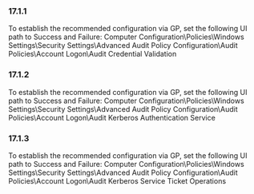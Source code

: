 
### 17.1.1  
To establish the recommended configuration via GP, set the following UI path to Success 
and Failure: 
Computer Configuration\Policies\Windows Settings\Security Settings\Advanced 
Audit Policy Configuration\Audit Policies\Account Logon\Audit Credential 
Validation 

### 17.1.2  
To establish the recommended configuration via GP, set the following UI path to Success 
and Failure: 
Computer Configuration\Policies\Windows Settings\Security Settings\Advanced 
Audit Policy Configuration\Audit Policies\Account Logon\Audit Kerberos 
Authentication Service 

### 17.1.3  
To establish the recommended configuration via GP, set the following UI path to Success 
and Failure: 
Computer Configuration\Policies\Windows Settings\Security Settings\Advanced 
Audit Policy Configuration\Audit Policies\Account Logon\Audit Kerberos 
Service Ticket Operations 
